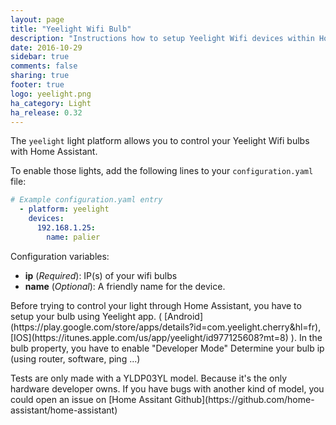 ```yaml
---
layout: page
title: "Yeelight Wifi Bulb"
description: "Instructions how to setup Yeelight Wifi devices within Home Assistant."
date: 2016-10-29
sidebar: true
comments: false
sharing: true
footer: true
logo: yeelight.png
ha_category: Light
ha_release: 0.32
---
```


The `yeelight` light platform allows you to control your Yeelight Wifi bulbs with Home Assistant.

To enable those lights, add the following lines to your `configuration.yaml` file:

```yaml
# Example configuration.yaml entry
  - platform: yeelight
    devices:
      192.168.1.25:
        name: palier
```

Configuration variables:

- **ip** (*Required*): IP(s) of your wifi bulbs
- **name** (*Optional*): A friendly name for the device.

<p class='note'>
Before trying to control your light through Home Assistant, you have to setup your bulb using Yeelight app. ( [Android](https://play.google.com/store/apps/details?id=com.yeelight.cherry&hl=fr), [IOS](https://itunes.apple.com/us/app/yeelight/id977125608?mt=8) ).
In the bulb property, you have to enable "Developer Mode"
Determine your bulb ip (using router, software, ping ...)
</p>

<p class='note warning'>
Tests are only made with a YLDP03YL model. Because it's the only hardware developer owns. If you have bugs with another kind of model, you could open an issue on [Home Assitant Github](https://github.com/home-assistant/home-assistant)
</p>


